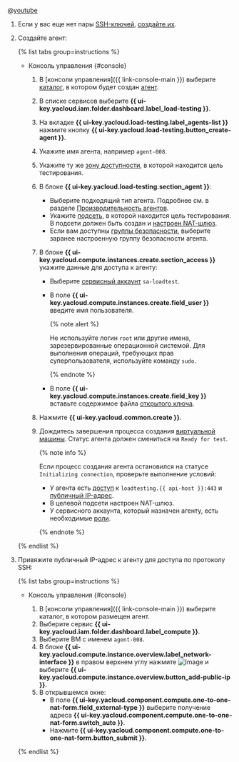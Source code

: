 
@[youtube](YDcw9Bci8EM)


1. Если у вас еще нет пары [SSH-ключей](../../glossary/ssh-keygen.md), [создайте их](../../compute/operations/vm-connect/ssh.md#creating-ssh-keys).
1. Создайте агент:

   {% list tabs group=instructions %}

   - Консоль управления {#console}

     1. В [консоли управления]({{ link-console-main }}) выберите [каталог](../../resource-manager/concepts/resources-hierarchy.md#folder), в котором будет создан [агент](../../load-testing/concepts/agent.md).
     1. В списке сервисов выберите **{{ ui-key.yacloud.iam.folder.dashboard.label_load-testing }}**.
     1. На вкладке **{{ ui-key.yacloud.load-testing.label_agents-list }}** нажмите кнопку **{{ ui-key.yacloud.load-testing.button_create-agent }}**.
     1. Укажите имя агента, например `agent-008`.
     1. Укажите ту же [зону доступности](../../overview/concepts/geo-scope.md), в которой находится цель тестирования.
     1. В блоке **{{ ui-key.yacloud.load-testing.section_agent }}**:
        * Выберите подходящий тип агента. Подробнее см. в разделе [Производительность агентов](../../load-testing/concepts/agent.md#benchmark).
        * Укажите [подсеть](../../vpc/concepts/network.md#subnet), в которой находится цель тестирования. В подсети должен быть создан и [настроен NAT-шлюз](../../vpc/operations/create-nat-gateway.md).
        * Если вам доступны [группы безопасности](../../vpc/concepts/security-groups.md), выберите заранее настроенную группу безопасности агента.
     1. В блоке **{{ ui-key.yacloud.compute.instances.create.section_access }}** укажите данные для доступа к агенту:
        * Выберите [сервисный аккаунт](../../iam/concepts/users/service-accounts.md) `sa-loadtest`.
        * В поле **{{ ui-key.yacloud.compute.instances.create.field_user }}** введите имя пользователя.

          {% note alert %}

          Не используйте логин `root` или другие имена, зарезервированные операционной системой. Для выполнения операций, требующих прав суперпользователя, используйте команду `sudo`.

          {% endnote %}
              
        * В поле **{{ ui-key.yacloud.compute.instances.create.field_key }}** вставьте содержимое файла [открытого ключа](../../compute/operations/vm-connect/ssh.md#creating-ssh-keys).
     1. Нажмите **{{ ui-key.yacloud.common.create }}**.
     1. Дождитесь завершения процесса создания [виртуальной машины](../../compute/concepts/vm.md). Статус агента должен смениться на `Ready for test`.

        {% note info %}

        Если процесс создания агента остановился на статусе `Initializing connection`, проверьте выполнение условий:
        * У агента есть [доступ](../../load-testing/operations/security-groups-agent.md) к `loadtesting.{{ api-host }}:443` и [публичный IP-адрес](../../vpc/concepts/address.md#public-addresses).
        * В целевой подсети настроен NAT-шлюз.
        * У сервисного аккаунта, который назначен агенту, есть необходимые [роли](../../load-testing/operations/create-agent.md#infrastructure-prepare).

        {% endnote %}

   {% endlist %}

1. Привяжите публичный IP-адрес к агенту для доступа по протоколу SSH:

   {% list tabs group=instructions %}

   - Консоль управления {#console}

     1. В [консоли управления]({{ link-console-main }}) выберите каталог, в котором размещен агент.
     1. Выберите сервис **{{ ui-key.yacloud.iam.folder.dashboard.label_compute }}**.
     1. Выберите ВМ с именем `agent-008`.
     1. В блоке **{{ ui-key.yacloud.compute.instance.overview.label_network-interface }}** в правом верхнем углу нажмите ![image](../../_assets/horizontal-ellipsis.svg) и выберите **{{ ui-key.yacloud.compute.instance.overview.button_add-public-ip }}**.
     1. В открывшемся окне:
        * В поле **{{ ui-key.yacloud.component.compute.one-to-one-nat-form.field_external-type }}** выберите получение адреса **{{ ui-key.yacloud.component.compute.one-to-one-nat-form.switch_auto }}**.
        * Нажмите **{{ ui-key.yacloud.component.compute.one-to-one-nat-form.button_submit }}**.

   {% endlist %}